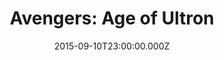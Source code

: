 ---
title: "Avengers: Age of Ultron"
year: 2015
date: 2015-09-10T23:00:00.000Z
permalink: /almanac/movies/2015-09-11-avengers-age-of-ultron/index.html
rating: 3
---